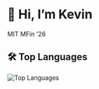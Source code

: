 # 👋 Hi, I’m Kevin
MIT MFin '26



## 🛠️ Top Languages

![Top Languages](https://github-readme-stats.vercel.app/api/top-langs/?username=KevinChunye&layout=compact&langs_count=6)

